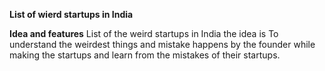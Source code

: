 **List of wierd startups in India**

**Idea and features**
 List of the weird startups in India  the idea is  To understand the weirdest things and mistake happens by the founder while making the startups and learn from the mistakes of their startups.
